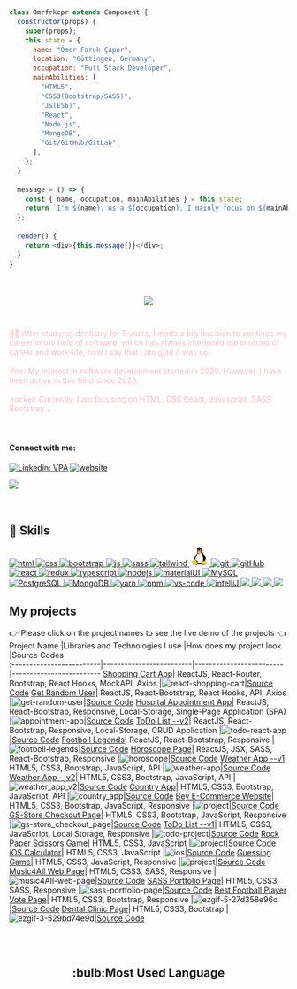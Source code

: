 <img src="https://github.com/omrfrkcpr/omrfrkcpr/assets/77440899/f0141dd6-d5e7-4a9b-9299-20611ccef1e7" alt="" align="center"/>
<br></br>


```javascript
class Omrfrkcpr extends Component {
  constructor(props) {
    super(props);
    this.state = {
      name: "Ömer Faruk Çapur",
      location: "Göttingen, Germany",
      occupation: "Full Stack Developer",
      mainAbilities: [
        "HTML5",
        "CSS3(Bootstrap/SASS)",
        "JS(ES6)",
        "React",
        "Node.js",
        "MongoDB",
        "Git/GitHub/GitLab",
      ],
    };
  }

  message = () => {
    const { name, occupation, mainAbilities } = this.state;
    return `I'm ${name}. As a ${occupation}, I mainly focus on ${mainAbilities.join(", ")}.`;
  };

  render() {
    return <div>{this.message()}</div>;
  }
}
```

<h1 align="center">
  <a href="https://github.com/DenverCoder1/readme-typing-svg"><img src="https://readme-typing-svg.herokuapp.com?font=Time+New+Roman&color=cyan&size=25&center=true&vCenter=true&width=600&height=100&lines=Hi+there+,+I+am+Ömer+👋;++;A+passionate+Full-Stack+Developer+from+Germany;Highly+motivated+Coder;Reliable+Team+Member;Active+and+Quick+Learner;Love+to+learn+new+technologies..&hearts"></a>
</h1>

<br>
<font color="pink"> 👨‍💻 After studying dentistry for 5 years, I made a big decision to continue my career in the field of software, which has always interested me in terms of career and work-life, now I say that I am glad it was so.  </font>
</br>
<br>
<font color="pink"> :fire: My interest in software development started in 2020. However, I have been active in this field since 2023.</font>
</br>
<br>
<font color="pink"> :rocket: Currently, I am focusing on HTML, CSS,React, Javascript, SASS, Bootstrap...</font>
</br>
<br></br>
<img src="https://github-readme-stats.vercel.app/api?username=omrfrkcpr&show_icons=true&theme=tokyonight" alt="" align="right" width="350"/>

#### Connect with me:

[![Linkedin: VPA](https://img.shields.io/badge/linkedin-%230077B5.svg?&style=for-the-badge&logo=linkedin&logoColor=white)](https://www.linkedin.com/in/omrfrkcpr/)
[![website](https://img.shields.io/badge/gmail-f1f2f6.svg?&style=for-the-badge&logo=gmail&logoColor=red)](mailto:omerrfarukcapur@gmail.com)

![](https://komarev.com/ghpvc/?username=omrfrkcpr&style=flat-square)

</br>

## :rocket: Skills

<p>
<a href="#" target="_blank"> <img src="https://www.svgrepo.com/show/353884/html-5.svg" alt="html" height="45"/> </a> 
<a href="#" target="_blank"> <img src="https://www.svgrepo.com/show/303263/css3-logo.svg" alt="css" height="45"/> </a> 
<a href="#" target="_blank"> <img src="https://user-images.githubusercontent.com/25181517/183898054-b3d693d4-dafb-4808-a509-bab54cf5de34.png" alt="bootstrap" height="45"/> </a> 
<a href="#" target="_blank"> <img src="https://cdn.icon-icons.com/icons2/2108/PNG/512/javascript_icon_130900.png" alt="js" height="45"/> </a> 
<a href="#" target="_blank"> <img src="https://user-images.githubusercontent.com/25181517/192158956-48192682-23d5-4bfc-9dfb-6511ade346bc.png" alt="sass" height="45"/> </a> 
<a href="#" target="_blank"> <img src="https://user-images.githubusercontent.com/25181517/202896760-337261ed-ee92-4979-84c4-d4b829c7355d.png" alt="tailwind" height="45"/> </a> 
<a href="#" target="_blank"> <img src="https://raw.githubusercontent.com/devicons/devicon/master/icons/linux/linux-original.svg" alt="linux" width="35" height="35"/> </a>
<a href="#" target="_blank"> <img src="https://www.vectorlogo.zone/logos/git-scm/git-scm-icon.svg" alt="git" height="45"/> </a> 
<a href="#" target="_blank"> <img src="https://www.svgrepo.com/show/349375/github.svg" alt="gitHub" height="45"/> </a> 
<a href="#" target="_blank"> <img src="https://cdn.icon-icons.com/icons2/2415/PNG/512/react_original_wordmark_logo_icon_146375.png" alt="react" width="45"/> </a> 
<a href="#" target="_blank"> <img src="https://user-images.githubusercontent.com/25181517/187896150-cc1dcb12-d490-445c-8e4d-1275cd2388d6.png" alt="redux" width="45"/> </a> 
<a href="#" target="_blank"> <img src="https://user-images.githubusercontent.com/25181517/183890598-19a0ac2d-e88a-4005-a8df-1ee36782fde1.png" alt="typescript" height="45"/> </a> 
<a href="#" target="_blank"> <img src="https://user-images.githubusercontent.com/25181517/183568594-85e280a7-0d7e-4d1a-9028-c8c2209e073c.png" alt="nodejs" height="55"/> </a> 
<a href="#" target="_blank"> <img src="https://user-images.githubusercontent.com/25181517/189716630-fe6c084c-6c66-43af-aa49-64c8aea4a5c2.png" alt="materialUI" height="45"/> </a> 
<a href="#" target="_blank"> <img src="https://cdn.icon-icons.com/icons2/2415/PNG/512/mysql_original_wordmark_logo_icon_146417.png" alt="MySQL" height="45"/> </a> 
<a href="#" target="_blank"> <img src="https://www.vectorlogo.zone/logos/postgresql/postgresql-ar21.svg" alt="PostgreSQL" height="45"/> </a> 
<a href="#" target="_blank"> <img src="https://www.vectorlogo.zone/logos/mongodb/mongodb-ar21.svg" alt="MongoDB" height="45"/> </a> 
<a href="#" target="_blank"> <img src="https://user-images.githubusercontent.com/25181517/183049794-a3dfaddd-22ee-4ffe-b0b4-549ccd4879f9.png" alt="yarn" height="45"/> </a>
<a href="#" target="_blank"> <img src="https://user-images.githubusercontent.com/25181517/121401671-49102800-c959-11eb-9f6f-74d49a5e1774.png" alt="npm" height="55"/> </a> 
<a href="#" target="_blank"> <img src="https://user-images.githubusercontent.com/25181517/192108891-d86b6220-e232-423a-bf5f-90903e6887c3.png" alt="vs-code" height="45"/> </a> 
<a href="#" target="_blank"> <img src="https://upload.wikimedia.org/wikipedia/commons/thumb/9/9c/IntelliJ_IDEA_Icon.svg/512px-IntelliJ_IDEA_Icon.svg.png" alt="intelliJ" height="45"/> </a> 
<a href="#" target="_blank"> <img src="https://www.svgrepo.com/show/354354/slack-icon.svg" height="40"/> </a>
<a href="#" target="_blank"> <img src="https://user-images.githubusercontent.com/25181517/192109061-e138ca71-337c-4019-8d42-4792fdaa7128.png" height="40"/> </a>
<a href="#" target="_blank"> <img src="https://user-images.githubusercontent.com/25181517/183911544-95ad6ba7-09bf-4040-ac44-0adafedb9616.png" height="40"/> </a>
<a href="#" target="_blank"> <img src="https://user-images.githubusercontent.com/25181517/117207330-263ba280-adf4-11eb-9b97-0ac5b40bc3be.png" height="40"/> </a>

   
## My projects
👉 Please click on the project names to see the live demo of the projects 👈
  Project Name       |Libraries and Technologies I use     |How does my project look          |Source Codes       
:-------------------------|-------------------------|-------------------------|-------------------------
[Shopping Cart App](https://reactjs-shopping-cart-app.netlify.app/)| ReactJS, React-Router, Bootstrap, React Hooks, MockAPI, Axios |![react-shopping-cart](https://github.com/omrfrkcpr/omrfrkcpr/assets/77440899/222048bc-b781-4f70-91cf-9d9d2beda89e)|[Source Code](https://github.com/omrfrkcpr/react-shopping-cart)
[Get Random User](https://get-random-user-info.netlify.app/)| ReactJS, React-Bootstrap, React Hooks, API, Axios |![get-random-user](https://github.com/omrfrkcpr/omrfrkcpr/assets/77440899/ffe09c60-d3ed-4d75-8bf0-a0e91f033af1)|[Source Code](https://github.com/omrfrkcpr/Get_Random_User__App)
[Hospital Appointment App](https://medical-center-appointments.netlify.app/)| ReactJS, React-Bootstrap, Responsive, Local-Storage, Single-Page Application (SPA) |![appointment-app](https://github.com/omrfrkcpr/omrfrkcpr/assets/77440899/4381a703-306b-42f4-acca-7bec9ba78fa5)|[Source Code](https://github.com/omrfrkcpr/Appointment_App)
[ToDo List --v2](https://my-reactjs-todo-app.netlify.app/)| ReactJS, React-Bootstrap, Responsive, Local-Storage, CRUD Application |![todo-react-app](https://github.com/omrfrkcpr/omrfrkcpr/assets/77440899/848a0664-4309-48c4-88bc-0b5e802e9cd8)|[Source Code](https://github.com/omrfrkcpr/ToDo_App_w-React)
[Footboll Legends](https://all-time-footboll-legends.netlify.app/)| ReactJS, React-Bootstrap, Responsive |![footboll-legends](https://github.com/omrfrkcpr/omrfrkcpr/assets/77440899/b8f1715c-0bf3-445c-97ac-a92a05afddbf)|[Source Code](https://github.com/omrfrkcpr/Football_Legends)
[Horoscope Page](https://webpage-horoscope.netlify.app/)| ReactJS, JSX, SASS, React-Bootstrap, Responsive |![horoscope](https://github.com/omrfrkcpr/omrfrkcpr/assets/77440899/12a4b90c-292a-4476-9873-92b1c7f3c9f6)|[Source Code](https://github.com/omrfrkcpr/Horoscope_Page)
[Weather App --v1](https://city-weather-app-v1.netlify.app/)| HTML5, CSS3, Bootstrap, JavaScript, API |![weather-app](https://github.com/omrfrkcpr/omrfrkcpr/assets/77440899/fb7b4775-2751-474b-82a7-8e16706bb9dc)|[Source Code](https://github.com/omrfrkcpr/Weather_App)
[Weather App --v2](https://city-weather-app-v2.netlify.app/)| HTML5, CSS3, Bootstrap, JavaScript, API |![weather_app_v2](https://github.com/omrfrkcpr/omrfrkcpr/assets/77440899/967b14e7-24f4-4ec5-b381-1f082d161a96)|[Source Code](https://github.com/omrfrkcpr/Weather_App_v2)
[Country App](https://search-world-country.netlify.app/)| HTML5, CSS3, Bootstrap, JavaScript, API |![country_app](https://github.com/omrfrkcpr/omrfrkcpr/assets/77440899/fe3fb315-5710-4b37-9484-256c92d95447)|[Source Code](https://github.com/omrfrkcpr/Country_App)
[Bey E-Commerce Website](https://bey-e-commerce.netlify.app/)| HTML5, CSS3, Bootstrap, JavaScript, Responsive |![project](https://github.com/omrfrkcpr/omrfrkcpr/assets/77440899/603f6426-9f31-4d15-a05d-53b8968f4d79)|[Source Code](https://github.com/omrfrkcpr/Bey_E-Commerce_Website)
[GS-Store Checkout Page](https://gs-store-checkout-page.netlify.app/)| HTML5, CSS3, Bootstrap, JavaScript, Responsive |![gs-store_checkout_page](https://github.com/omrfrkcpr/omrfrkcpr/assets/77440899/94f0fc21-eab4-4b9d-85cf-58db5e84e63e)|[Source Code](https://github.com/omrfrkcpr/GS-Store_Checkout_Page)
[ToDo List --v1](https://my-todo-list-page.netlify.app/)| HTML5, CSS3, JavaScript, Local Storage, Responsive |![todo-project](https://github.com/omrfrkcpr/omrfrkcpr/assets/77440899/1ba18600-f087-406f-973f-95ffc8e71634)|[Source Code](https://github.com/omrfrkcpr/ToDo_App)
[Rock Paper Scissors Game](https://playgame-rock-paper-scissors.netlify.app/)| HTML5, CSS3, JavaScript |![project](https://github.com/omrfrkcpr/omrfrkcpr/assets/77440899/f8129d59-0626-4b28-8e5d-e1111a050199)|[Source Code](https://github.com/omrfrkcpr/Rock_Paper_Scissors_Game)
[iOS Calculator](https://app-ios-calculator.netlify.app/)| HTML5, CSS3, JavaScript |![ios](https://github.com/omrfrkcpr/omrfrkcpr/assets/77440899/b513cc50-714d-49f8-801f-344a164b1695)|[Source Code](https://github.com/omrfrkcpr/iOS_Calculator)
[Guessing Game](https://guessgame-num.netlify.app/)| HTML5, CSS3, JavaScript, Responsive |![project](https://github.com/omrfrkcpr/omrfrkcpr/assets/77440899/ef8235b9-c4a7-4f9e-b012-3a082f44c79d)|[Source Code](https://github.com/omrfrkcpr/Guessing_Game)
[Music4All Web Page](https://music4-all.netlify.app/)| HTML5, CSS3, SASS, Responsive |![music4All-web-page](https://github.com/omrfrkcpr/omrfrkcpr/assets/77440899/32e47aba-5514-4eb2-9a6d-666f8d3254c2)|[Source Code](https://github.com/omrfrkcpr/Music_4_All)
[SASS Portfolio Page](https://sass-portfolio-page.netlify.app/)| HTML5, CSS3, SASS, Responsive |![sass-portfolio-page](https://github.com/omrfrkcpr/omrfrkcpr/assets/77440899/21448833-13f2-494f-987b-f44c7f4d8d8c)|[Source Code](https://github.com/omrfrkcpr/Sass_Portfolio_Page)
[Best Football Player Vote Page](https://best-football-player-vote-2024.netlify.app/)| HTML5, CSS3, Bootstrap, Responsive |![ezgif-5-27d358e96c](https://github.com/omrfrkcpr/omrfrkcpr/assets/77440899/7a185050-5aa0-48ea-916b-b8abcc2e30bf)|[Source Code](https://github.com/omrfrkcpr/Best-Football-Players-2024)
[Dental Clinic Page](https://dental-clinic-page.netlify.app/)| HTML5, CSS3, Bootstrap |![ezgif-3-529bd74e9d](https://github.com/omrfrkcpr/omrfrkcpr/assets/77440899/74a85b7a-8974-453e-b553-dd8f6dd845c7)|[Source Code](https://github.com/omrfrkcpr/Dental_Clinic_Page)


</div>
</br>
<br>

<h2 align="center">:bulb:Most Used Language</h2>
<div  align="center">
<br/>
     
<img
     src="https://github-readme-stats.vercel.app/api/top-langs/?username=omrfrkcpr&langs_count=8"
     alt="" width="350"
     /> <br/>
</div>
